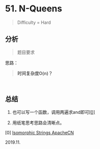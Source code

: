 # 51. N-Queens
> Difficulty = Hard

## 分析

> 题目要求
> 
> 

思路：


> **时间复杂度O(n)？**

```python



```

## 总结

1. 也可以写一个函数，调用两遍求and即可[[0]](https://github.com/apachecn/awesome-algorithm/blob/master/docs/Leetcode_Solutions/Python/205._isomorphic_strings.md)

2. 用纸笔思考思路会清晰点。

[0] [Isomorphic Strings ApacheCN]()


2019.11.